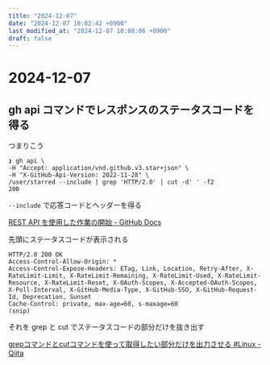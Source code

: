 ```yaml
---
title: "2024-12-07"
date: "2024-12-07 10:02:42 +0900"
last_modified_at: "2024-12-07 10:08:06 +0900"
draft: false
---
```

# 2024-12-07
## gh api コマンドでレスポンスのステータスコードを得る

つまりこう

```
❯ gh api \
-H "Accept: application/vnd.github.v3.star+json" \
-H "X-GitHub-Api-Version: 2022-11-28" \
/user/starred --include | grep 'HTTP/2.0' | cut -d' ' -f2
200
```

`--include` で応答コードとヘッダーを得る

[REST API を使用した作業の開始 - GitHub Docs](https://docs.github.com/ja/rest/using-the-rest-api/getting-started-with-the-rest-api?apiVersion=2022-11-28#about-the-response-code-and-headers)

先頭にステータスコードが表示される

```
HTTP/2.0 200 OK
Access-Control-Allow-Origin: *
Access-Control-Expose-Headers: ETag, Link, Location, Retry-After, X-RateLimit-Limit, X-RateLimit-Remaining, X-RateLimit-Used, X-RateLimit-Resource, X-RateLimit-Reset, X-OAuth-Scopes, X-Accepted-OAuth-Scopes, X-Poll-Interval, X-GitHub-Media-Type, X-GitHub-SSO, X-GitHub-Request-Id, Deprecation, Sunset
Cache-Control: private, max-age=60, s-maxage=60
(snip)
```

それを grep と cut でステータスコードの部分だけを抜き出す

[grepコマンドとcutコマンドを使って取得したい部分だけを出力させる #Linux - Qiita](https://qiita.com/FPC_COMMUNITY/items/9a9058809533c83039e8)

